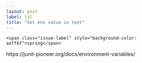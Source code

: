 ```yaml
---
layout: post
label: til
title: "Set env value in test"
---
```


<p>
  
  	<span class="issue-label" style="background-color: aaffbf">spring</span>
  
</p>
https://junit-pioneer.org/docs/environment-variables/

